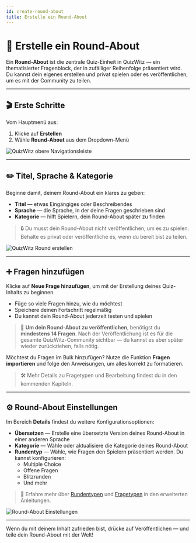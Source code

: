 ```yaml
---
id: create-round-about
title: Erstelle ein Round-About
---
```


# 🧠 Erstelle ein Round-About

Ein **Round-About** ist die zentrale Quiz-Einheit in QuizWitz — ein thematisierter Fragenblock, der in zufälliger Reihenfolge präsentiert wird. Du kannst dein eigenes erstellen und privat spielen oder es veröffentlichen, um es mit der Community zu teilen.

---

## 🎬 Erste Schritte

Vom Hauptmenü aus:

1. Klicke auf **Erstellen**
2. Wähle **Round-About** aus dem Dropdown-Menü

![QuizWitz obere Navigationsleiste](/images/top-menu-create.png)

---

## ✏️ Titel, Sprache & Kategorie

Beginne damit, deinem Round-About ein klares zu geben:

- **Titel** — etwas Eingängiges oder Beschreibendes
- **Sprache** — die Sprache, in der deine Fragen geschrieben sind
- **Kategorie** — hilft Spielern, dein Round-About später zu finden

> 🔒 Du musst dein Round-About nicht veröffentlichen, um es zu spielen. Behalte es privat oder veröffentliche es, wenn du bereit bist zu teilen.

![QuizWitz Round erstellen](/images/create-round.png)

---

## ➕ Fragen hinzufügen

Klicke auf **Neue Frage hinzufügen**, um mit der Erstellung deines Quiz-Inhalts zu beginnen.

- Füge so viele Fragen hinzu, wie du möchtest
- Speichere deinen Fortschritt regelmäßig
- Du kannst dein Round-About jederzeit testen und spielen

> 📢 **Um dein Round-About zu veröffentlichen**, benötigst du **mindestens 14 Fragen**. Nach der Veröffentlichung ist es für die gesamte QuizWitz-Community sichtbar — du kannst es aber später wieder zurückziehen, falls nötig.

Möchtest du Fragen im Bulk hinzufügen? Nutze die Funktion **Fragen importieren** und folge den Anweisungen, um alles korrekt zu formatieren.

> 🛠️ Mehr Details zu Fragetypen und Bearbeitung findest du in den kommenden Kapiteln.

---

## ⚙️ Round-About Einstellungen

Im Bereich **Details** findest du weitere Konfigurationsoptionen:

- **Übersetzen** — Erstelle eine übersetzte Version deines Round-About in einer anderen Sprache
- **Kategorie** — Wähle oder aktualisiere die Kategorie deines Round-About
- **Rundentyp** — Wähle, wie Fragen den Spielern präsentiert werden. Du kannst konfigurieren:
    - Multiple Choice
    - Offene Fragen
    - Blitzrunden
    - Und mehr

> 🔗 Erfahre mehr über [Rundentypen](../round-types/000-round-types.md) und [Fragetypen](../question-types/000-question-types.md) in den erweiterten Anleitungen.

![Round-About Einstellungen](/images/round-about-details.png)

---

Wenn du mit deinem Inhalt zufrieden bist, drücke auf Veröffentlichen — und teile dein Round-About mit der Welt!
